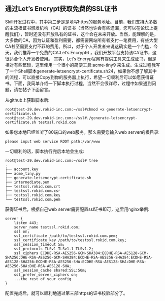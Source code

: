 ## 通过Let’s Encrypt获取免费的SSL证书
 
Skill开发过程中，其中第三步是是填写https的服务地址。目前，我们支持大多数的主流根证书颁发机构（CA）的证书（当然也许会有些遗漏，您可以在论坛上提醒我们），暂时还没有开放私有的证书，这个会在未来开放。当然，能理解的是，大多数的CA，因为认证和盈利需要，都需要网站所有者支付一笔费用，有些大型CA甚至需要支付不菲的费用。所以，对于个人开发者来说这确实是一个门槛，今天，我们推荐一个免费的CA:Let’s Encrypt6 ，我们开放平台支持该CA证书，这很适合个人开发者使用。
其实，Let’s Encryp官网有提供工具来生成证书，但是相对有些繁琐，这里使用一个很小的简便工具:acme-tiny9 来生成。生成过程我写了一个Shell脚本generate-letsencrypt-certificate.sh24，如果你不想了解其中的流程，可以直接Copy到你的服务器上执行，希望一切顺利后可以如愿获得证书。下面，我简单介绍一下脚本执行过程，当然不会很详尽，过程中如果遇到问题，请在帖子下面留言。

从github上获取脚本后:
```
root@test-29.dev.rokid-inc.com:~/ssl#chmod +x generate-letsencrypt-certificate.sh
root@test-29.dev.rokid-inc.com:~/ssl#./generate-letsencrypt-certificate.sh testssl.rokid.com
```
如果您本地已经监听了80端口的web服务，那么需要您输入web server的根目录:
```
please input web service ROOT path:/var/www
```
一切顺利的话，脚本执行完后本地会生成:
```
root@test-29.dev.rokid-inc.com:~/ssl# tree
.
├── account.key
├── acme_tiny.py
├── generate-letsencrypt-certificate.sh
├── intermediate.pem
├── testssl.rokid.com.crt
├── testssl.rokid.com.csr
├── testssl.rokid.com.key
└── testssl.rokid.com.pem
```
获得证书后，根据自己web server需要配置ssl证书即可，这里用nginx举例:
```
server {
    listen 443;
    server_name testssl.rokid.com;
    ssl on;
    ssl_certificate /path/to/testssl.rokid.com.pem;
    ssl_certificate_key /path/to/testssl.rokid.com.key;
    ssl_session_timeout 5m;
    ssl_protocols TLSv1 TLSv1.1 TLSv1.2;
    ssl_ciphers ECDHE-RSA-AES256-GCM-SHA384:ECDHE-RSA-AES128-GCM-SHA256:DHE-RSA-AES256-GCM-SHA384:ECDHE-RSA-AES256-SHA384:ECDHE-RSA-AES128-SHA256:ECDHE-RSA-AES256-SHA:ECDHE-RSA-AES128-SHA:DHE-RSA-AES256-SHA:DHE-RSA-AES128-SHA;
    ssl_session_cache shared:SSL:50m;
    ssl_prefer_server_ciphers on;
    ...the rest of your config
}
```
配置完成后，就可以顺利地通过第三部https的证书校验部分了。